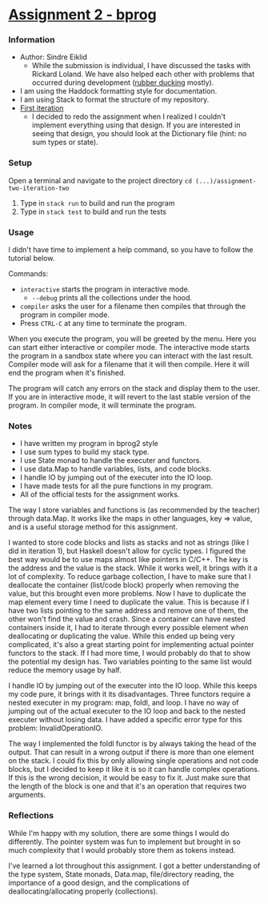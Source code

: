 # [Assignment 2 - bprog](https://git.gvk.idi.ntnu.no/course/prog2006/prog2006-2021/-/wikis/Tasks/Assignment-2:-bprog)

### Information

- Author: Sindre Eiklid
    - While the submission is individual, I have discussed the tasks with Rickard Loland. We have also helped each other with problems that occurred during development ([rubber ducking](https://en.wikipedia.org/wiki/Rubber_duck_debugging) mostly).
- I am using the Haddock formatting style for documentation.
- I am using Stack to format the structure of my repository.
- [First iteration](https://git.gvk.idi.ntnu.no/course/prog2006/as/sindre0830/assignment-two/assignment-two-iteration-one)
    - I decided to redo the assignment when I realized I couldn't implement everything using that design. If you are interested in seeing that design, you should look at the Dictionary file (hint: no sum types or state).

### Setup

Open a terminal and navigate to the project directory ```cd (...)/assignment-two-iteration-two```
1. Type in ```stack run``` to build and run the program
2. Type in ```stack test``` to build and run the tests

### Usage

I didn't have time to implement a help command, so you have to follow the tutorial below.

Commands:
- ```interactive``` starts the program in interactive mode.
    - ```--debug``` prints all the collections under the hood.
- ```compiler``` asks the user for a filename then compiles that through the program in compiler mode.
- Press ```CTRL-C``` at any time to terminate the program.

When you execute the program, you will be greeted by the menu. Here you can start either interactive or compiler mode. The interactive mode starts the program in a sandbox state where you can interact with the last result.
Compiler mode will ask for a filename that it will then compile. Here it will end the program when it's finished.

The program will catch any errors on the stack and display them to the user. If you are in interactive mode, it will revert to the last stable version of the program. In compiler mode, it will terminate the program.

### Notes

- I have written my program in bprog2 style
- I use sum types to build my stack type.
- I use State monad to handle the executer and functors. 
- I use data.Map to handle variables, lists, and code blocks.
- I handle IO by jumping out of the executer into the IO loop.
- I have made tests for all the pure functions in my program.
- All of the official tests for the assignment works.

The way I store variables and functions is (as recommended by the teacher) through data.Map. It works like the maps in other languages, key => value, and is a useful storage method for this assignment.

I wanted to store code blocks and lists as stacks and not as strings (like I did in iteration 1), but Haskell doesn't allow for cyclic types. I figured the best way would be to use maps almost like pointers in C/C++. The key is the address and the value is the stack. While it works well, it brings with it a lot of complexity. 
To reduce garbage collection, I have to make sure that I deallocate the container (list/code block) properly when removing the value, but this brought even more problems. Now I have to duplicate the map element every time I need to duplicate the value. This is because if I have two lists pointing to the same address and remove one of them, the other won't find the value and crash. Since a container can have nested containers inside it, I had to iterate through every possible element when deallocating or duplicating the value.
While this ended up being very complicated, it's also a great starting point for implementing actual pointer functors to the stack. If I had more time, I would probably do that to show the potential my design has. Two variables pointing to the same list would reduce the memory usage by half.

I handle IO by jumping out of the executer into the IO loop. While this keeps my code pure, it brings with it its disadvantages. Three functors require a nested executer in my program: map, foldl, and loop. I have no way of jumping out of the actual executer to the IO loop and back to the nested executer without losing data. I have added a specific error type for this problem: InvalidOperationIO.

The way I implemented the foldl functor is by always taking the head of the output. That can result in a wrong output if there is more than one element on the stack. I could fix this by only allowing single operations and not code blocks, but I decided to keep it like it is so it can handle complex operations. If this is the wrong decision, it would be easy to fix it. Just make sure that the length of the block is one and that it's an operation that requires two arguments.

### Reflections

While I'm happy with my solution, there are some things I would do differently. The pointer system was fun to implement but brought in so much complexity that I would probably store them as tokens instead.

I've learned a lot throughout this assignment. I got a better understanding of the type system, State monads, Data.map, file/directory reading, the importance of a good design, and the complications of deallocating/allocating properly (collections).
